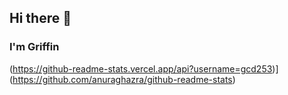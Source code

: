 ## Hi there 👋

### I'm Griffin

(https://github-readme-stats.vercel.app/api?username=gcd253)](https://github.com/anuraghazra/github-readme-stats)

<!--
**gcd253/gcd253** is a ✨ _special_ ✨ repository because its `README.md` (this file) appears on your GitHub profile.

Here are some ideas to get you started:

- 🔭 I’m currently working on ...
- 🌱 I’m currently learning ...
- 👯 I’m looking to collaborate on ...
- 🤔 I’m looking for help with ...
- 💬 Ask me about ...
- 📫 How to reach me: ...
- 😄 Pronouns: ...
- ⚡ Fun fact: ...
-->
